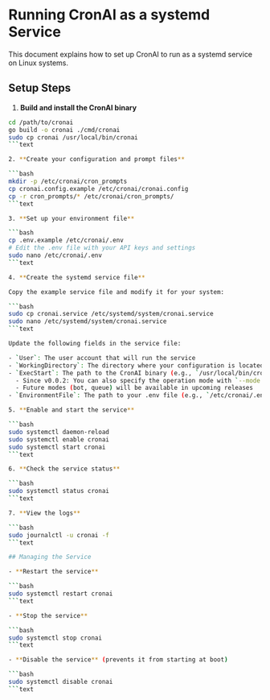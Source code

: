 # Running CronAI as a systemd Service

This document explains how to set up CronAI to run as a systemd service on Linux systems.

## Setup Steps

1. **Build and install the CronAI binary**

```bash
cd /path/to/cronai
go build -o cronai ./cmd/cronai
sudo cp cronai /usr/local/bin/cronai
```text

2. **Create your configuration and prompt files**

```bash
mkdir -p /etc/cronai/cron_prompts
cp cronai.config.example /etc/cronai/cronai.config
cp -r cron_prompts/* /etc/cronai/cron_prompts/
```text

3. **Set up your environment file**

```bash
cp .env.example /etc/cronai/.env
# Edit the .env file with your API keys and settings
sudo nano /etc/cronai/.env
```text

4. **Create the systemd service file**

Copy the example service file and modify it for your system:

```bash
sudo cp cronai.service /etc/systemd/system/cronai.service
sudo nano /etc/systemd/system/cronai.service
```text

Update the following fields in the service file:

- `User`: The user account that will run the service
- `WorkingDirectory`: The directory where your configuration is located (e.g., `/etc/cronai`)
- `ExecStart`: The path to the CronAI binary (e.g., `/usr/local/bin/cronai start --config /etc/cronai/cronai.config`)
  - Since v0.0.2: You can also specify the operation mode with `--mode cron` (default)
  - Future modes (bot, queue) will be available in upcoming releases
- `EnvironmentFile`: The path to your .env file (e.g., `/etc/cronai/.env`)

5. **Enable and start the service**

```bash
sudo systemctl daemon-reload
sudo systemctl enable cronai
sudo systemctl start cronai
```text

6. **Check the service status**

```bash
sudo systemctl status cronai
```text

7. **View the logs**

```bash
sudo journalctl -u cronai -f
```text

## Managing the Service

- **Restart the service**

```bash
sudo systemctl restart cronai
```text

- **Stop the service**

```bash
sudo systemctl stop cronai
```text

- **Disable the service** (prevents it from starting at boot)

```bash
sudo systemctl disable cronai
```text
